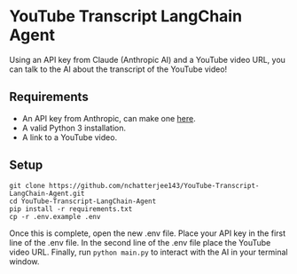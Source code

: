 # YouTube Transcript LangChain Agent

Using an API key from Claude (Anthropic AI) and a YouTube video URL, you can talk to the AI about the transcript of the YouTube video!

## Requirements

- An API key from Anthropic, can make one [here](https://console.anthropic.com/settings/keys).
- A valid Python 3 installation.
- A link to a YouTube video.

## Setup

```
git clone https://github.com/nchatterjee143/YouTube-Transcript-LangChain-Agent.git
cd YouTube-Transcript-LangChain-Agent
pip install -r requirements.txt
cp -r .env.example .env
```
Once this is complete, open the new .env file. Place your API key in the first line of the .env file. In the second line of the .env file place the YouTube video URL. Finally, run `python main.py` to interact with the AI in your terminal window.